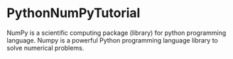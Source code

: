 # PythonNumPyTutorial
NumPy is a scientific computing package (library) for python programming language.  Numpy is a powerful Python programming language library to solve numerical problems.
